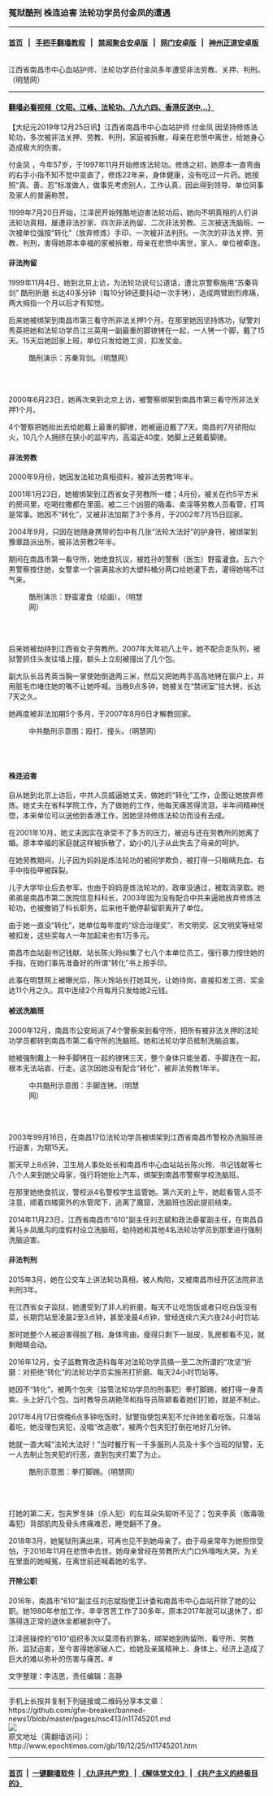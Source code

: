 ### 冤狱酷刑 株连迫害 法轮功学员付金凤的遭遇
------------------------

#### [首页](https://github.com/gfw-breaker/banned-news1/blob/master/README.md) &nbsp;&nbsp;|&nbsp;&nbsp; [手把手翻墙教程](https://github.com/gfw-breaker/guides/wiki) &nbsp;&nbsp;|&nbsp;&nbsp; [禁闻聚合安卓版](https://github.com/gfw-breaker/bn-android) &nbsp;&nbsp;|&nbsp;&nbsp; [网门安卓版](https://github.com/oGate2/oGate) &nbsp;&nbsp;|&nbsp;&nbsp; [神州正道安卓版](https://github.com/SzzdOgate/update) 



<div><img alt="" class="aligncenter wp-post-image" src="http://i.epochtimes.com/assets/uploads/2019/12/11-20-600x400.jpg"/>
<div class="red16 caption">
 <p>
  江西省南昌市中心血站护师、法轮功学员付金凤多年遭受非法劳教、关押、判刑。（明慧网）
 </p>
</div>
</div><hr/>

#### [翻墙必看视频（文昭、江峰、法轮功、八九六四、香港反送中...）](https://github.com/gfw-breaker/banned-news/blob/master/pages/link3.md)

<div><p>
 【大纪元2019年12月25日讯】江西省南昌市中心血站护师
 <ok href="http://www.epochtimes.com/gb/tag/%E4%BB%98%E9%87%91%E5%87%A4.html">
  付金凤
 </ok>
 因坚持修炼法轮功，多次被非法关押、劳教、判刑，家庭被拆散，母亲在悲愤中离世，给她身心造成极大的伤害。
</p>
<p>
 <ok href="http://www.epochtimes.com/gb/tag/%E4%BB%98%E9%87%91%E5%87%A4.html">
  付金凤
 </ok>
 ，今年57岁，于1997年11月开始修炼法轮功。修炼之初，她原本一直弯曲的右手小指不知不觉中变直了，修炼22年来，身体健康，没有吃过一片药。她按照“真、善、忍”标准做人，做事先考虑别人，工作认真，因此得到领导、单位同事及家人的普遍称赞。
</p>
<p>
 1999年7月20日开始，江泽民开始残酷地迫害法轮功后，她向不明真相的人们讲法轮功真相，屡遭非法抄家、四次非法拘留、二次非法劳教、三次被送洗脑班、一次被单位强按“转化”（放弃修炼）手印、一次被非法判刑。一次次的非法关押、劳教、判刑，害得她原本幸福的家被拆散，母亲在悲愤中离世，家人、单位被牵连。
</p>
<h4>
 非法拘留
</h4>
<p>
 1999年11月4日，她到北京上访，为法轮功说句公道话，遭北京警察施用“苏秦背剑”
 <ok href="http://www.epochtimes.com/gb/tag/%E9%85%B7%E5%88%91%E6%8A%98%E7%A3%A8.html">
  酷刑折磨
 </ok>
 长达40多分钟（每10分钟还要抖动一次手铐），造成两臂剧烈疼痛，两大拇指一个月以后才有知觉。
</p>
<p>
 后来她被绑架到南昌市第三看守所非法关押1个月。在那里她因坚持炼功，狱警刘秀英把她和法轮功学员江兰英用一副最重的脚镣铐在一起，一人铐一个脚，戴了15天。15天后她回家上班，单位只发给她工资，扣发奖金。
</p>
<figure class="wp-caption aligncenter" id="attachment_11745233" style="width: 248px">
 <ok href="http://i.epochtimes.com/assets/uploads/2019/12/2019-12-23-231524-1.jpg">
  <img alt="" class="wp-image-11745233" src="http://i.epochtimes.com/assets/uploads/2019/12/2019-12-23-231524-1-600x660.jpg"/>
 </ok>
 <br/><figcaption class="wp-caption-text">
  酷刑演示：苏秦背剑。（明慧网）
 </figcaption><br/>
</figure><br/>
<p>
 2000年6月23日，她再次来到北京上访，被警察绑架到南昌市第三看守所非法关押1个月。
</p>
<p>
 4个警察把她抬出去给她戴上最重的脚镣，她被逼迫戴了7天。南昌的7月骄阳似火，10几个人拥挤在狭小的监牢内，高温近40度，她脚上还戴着脚镣。
</p>
<h4>
 非法劳教
</h4>
<p>
 2000年9月份，她因发法轮功真相资料，被非法劳教1年半。
</p>
<p>
 2001年1月23日，她被绑架到江西省女子劳教所一楼；4月份，被关在约5平方米的房间里，吃喝拉撒都在里面，被二三个凶狠的吸毒、卖淫等劳教人员看管，打骂是常事。她因不“转化”，又被非法加期了3个多月，于2002年7月15日回家。
</p>
<p>
 2004年9月，只因在她随身携带的包中有几张“法轮大法好”的护身符，被绑架到豫章路派出所，被非法劳教2年半。
</p>
<p>
 期间在南昌市第一看守所，她绝食抗议，被姓孙的警察（医生）野蛮灌食。五六个男警察按住她，女警拿一个装满盐水的大塑料桶分两口给她灌下去，灌得她喘不过气来。
</p>
<figure class="wp-caption aligncenter" id="attachment_11745247" style="width: 233px">
 <ok href="http://i.epochtimes.com/assets/uploads/2019/12/2004-6-6-force_feeding-2.jpg">
  <img alt="" class="wp-image-11745247" src="http://i.epochtimes.com/assets/uploads/2019/12/2004-6-6-force_feeding-2.jpg"/>
 </ok>
 <br/><figcaption class="wp-caption-text">
  酷刑演示：野蛮灌食（绘画）。（明慧网）
 </figcaption><br/>
</figure><br/>
<p>
 后来她被劫持到江西省女子劳教所。2007年大年初八上午，她不配合走队列，被狱警抓住头发往墙上撞，额头上立刻被撞出了几个包。
</p>
<p>
 副大队长吕秀英当胸一掌使她倒退两三米，然后又把她两手高高地铐在窗户上，并用脏毛巾堵住她的嘴不让她呼喊。当晚9点多钟，她被关在“禁闭室”挂大铐，长达7天之久。
</p>
<p>
 她再度被非法加期5个多月，于2007年8月6日才解教回家。
</p>
<figure class="wp-caption aligncenter" id="attachment_11745256" style="width: 258px">
 <ok href="http://i.epochtimes.com/assets/uploads/2019/12/2019-12-23-231524-3.jpg">
  <img alt="" class="wp-image-11745256" src="http://i.epochtimes.com/assets/uploads/2019/12/2019-12-23-231524-3.jpg"/>
 </ok>
 <br/><figcaption class="wp-caption-text">
  中共酷刑示意图：殴打、撞头。（明慧网）
 </figcaption><br/>
</figure><br/>
<h4>
 <b>
  株连迫害
 </b>
</h4>
<p>
 自从她到北京上访后，中共人员威逼她丈夫，做她的“转化”工作，企图让她放弃修炼。她丈夫在省科学院工作，为了做她的工作，他每天痛苦得流泪，半年间精神恍惚，本来单位可以送他到香港工作，因她坚持修炼法轮功而没有去成。
</p>
<p>
 在2001年10月，她丈夫因实在承受不了多方的压力，被迫与还在劳教所的她离了婚。原本幸福的家庭就这样被拆散了，幼小的儿子从此失去了母亲的呵护。
</p>
<p>
 在她劳教期间，儿子因为妈妈是炼法轮功的被同学欺负，被打得一只眼睛充血、右手中指指甲被踩裂。
</p>
<p>
 儿子大学毕业后去参军，也由于妈妈是炼法轮功的，政审没通过，被取消录取。她弟弟是南昌市第二医院信息科科长，2003年因为没有配合中共来逼她放弃修炼法轮功，也被撤销了科长职务，后来他干脆停薪留职离开了单位。
</p>
<p>
 由于她一直没“转化”，她单位每年度的“综合治理奖”、市文明奖、区文明奖等经常被扣发，这些奖每人一年加起来也有1万多元。
</p>
<p>
 南昌市血站副书记钱献、站长陈火玲纠集了七八个本单位员工，强行暴力按住她的手指，在她们事先准备好的所谓“转化”书上按手印。
</p>
<p>
 此事在明慧网上被曝光后，陈火玲站长打她耳光，让她待岗，直接扣发工资、奖金达11个月之久。其中连续2个月每月只发给她2元钱。
</p>
<h4>
 被送洗脑班
</h4>
<p>
 2000年12月，南昌市公安局派了4个警察来到看守所，把所有被非法关押的法轮功学员都转到南昌市第二看守所的洗脑班。她和法轮功学员抵制洗脑迫害。
</p>
<p>
 她被强制戴上一种手脚铐在一起的镣铐三天，整个身体只能坐着、手脚连在一起，根本无法站直、行走。这次因她没有配合“转化”，被非法劳教1年半。
</p>
<figure class="wp-caption aligncenter" id="attachment_11745292" style="width: 221px">
 <ok href="http://i.epochtimes.com/assets/uploads/2019/12/2019-12-23-231524-4.jpg">
  <img alt="" class="wp-image-11745292" src="http://i.epochtimes.com/assets/uploads/2019/12/2019-12-23-231524-4.jpg"/>
 </ok>
 <br/><figcaption class="wp-caption-text">
  中共酷刑示意图：手脚连铐。（明慧网）
 </figcaption><br/>
</figure><br/>
<p>
 2003年99月16日，在南昌17位法轮功学员被绑架到江西省南昌市警校办洗脑班进行迫害，为期15天。
</p>
<p>
 那天早上8点钟，卫生局人事处处长和南昌市中心血站站长陈火玲、书记钱献等七八个人来到她父母家，强行将她抬上汽车，绑架到南昌市警察学校洗脑班。
</p>
<p>
 在那里她绝食抗议，警校派4名警校学生监管她。第六天的上午，她趁看管人员不注意，顺着四楼窗外的水管爬下，逃离了魔窟，洗脑班也因此提前结束。
</p>
<p>
 2014年11月23日，江西省南昌市“610”副主任刘志斌和政法委翟副主任，在南昌县黄马乡凤凰沟的度假村设立洗脑班，劫持她和其他4名法轮功学员到那里进行强制洗脑迫害。
</p>
<h4>
 非法判刑
</h4>
<p>
 2015年3月，她在公交车上讲法轮功真相，被人构陷，又被南昌市经开区法院非法判刑3年。
</p>
<p>
 在江西省女子监狱，她遭受到了非人的折磨，每天不让吃饱饭或者只吃白饭没有菜，长期罚站至凌晨2至3点钟，甚至凌晨4点钟，曾经连续六天六夜24小时罚站.
</p>
<p>
 那时她整个人被迫害得脱了相，身体弯曲，瘦得只剩下一层皮，乳房都看不见，就剩眼睛会动。
</p>
<p>
 2016年12月，女子监教育改造科每年对法轮功学员搞一至二次所谓的“攻坚”折磨：对拒绝“转化”的法轮功学员实施吊打折磨、每天24小时罚站等。
</p>
<p>
 她因不“转化”，被两个包夹（监管法轮功学员的刑事犯）拳打脚踢，被打得一身青紫、头上好几个包。当时教导员胡艳萍和指导员陈颖看着她们打她，就是不制止。
</p>
<p>
 2017年4月17日傍晚6点多钟吃饭时，狱警指使包夹犯不允许她坐着吃饭，只准站着吃，她没理包夹犯，没唱“改造歌”，被两个包夹犯打倒在地好几分钟。
</p>
<p>
 她就一直大喊“法轮大法好！”当时餐厅有一千多服刑人员及十多个当班的狱警，无一人去制止包夹犯的行恶，直到包夹打累了为止。
</p>
<figure class="wp-caption aligncenter" id="attachment_11745323" style="width: 231px">
 <ok href="http://i.epochtimes.com/assets/uploads/2019/12/2019-12-23-231524-5.jpg">
  <img alt="" class="wp-image-11745323" src="http://i.epochtimes.com/assets/uploads/2019/12/2019-12-23-231524-5.jpg"/>
 </ok>
 <br/><figcaption class="wp-caption-text">
  酷刑示意图：拳打脚踢。（明慧网）
 </figcaption><br/>
</figure><br/>
<p>
 打她的第二天，包夹罗冬妹（杀人犯）的左耳朵失聪听不见了；包夹李英（贩毒吸毒犯）背部肌肉及骨头疼痛难忍，睡觉翻不了身。
</p>
<p>
 2018年3月，她冤狱刑满出来，可再也见不到她母亲了。由于母亲常年为她担惊受怕，于2016年11月在悲愤中去世。她母亲曾经在劳教所大门口外嚎啕大哭，为关在里面的她喊冤，在离世前还喊着她的名字。
</p>
<h4>
 <b>
  开除公职
 </b>
</h4>
<p>
 2016年，南昌市“610”副主任刘志斌指使卫计委和南昌市中心血站开除了她的公职。她1980年参加工作，辛辛苦苦工作了30多年，原本2017年就可以退休了，却落得连正常的退休金都被剥夺了。
</p>
<p>
 江泽民操控的“610”组织多次以莫须有的罪名，绑架她到拘留所、看守所、劳教所、监狱迫害，至今害得她家破人亡，给她及亲属精神上、身体上、经济上造成了巨大的难以弥补的伤害与痛苦。#
</p>
<p>
 文字整理：李洁思，责任编辑：高静
</p>
</div>
<hr/>
手机上长按并复制下列链接或二维码分享本文章：<br/>
https://github.com/gfw-breaker/banned-news1/blob/master/pages/nsc413/n11745201.md <br/>
<a href='https://github.com/gfw-breaker/banned-news1/blob/master/pages/nsc413/n11745201.md'><img src='https://github.com/gfw-breaker/banned-news1/blob/master/pages/nsc413/n11745201.md.png'/></a> <br/>
原文地址（需翻墙访问）：http://www.epochtimes.com/gb/19/12/25/n11745201.htm


------------------------
#### [首页](https://github.com/gfw-breaker/banned-news1/blob/master/README.md) &nbsp;|&nbsp; [一键翻墙软件](https://github.com/gfw-breaker/nogfw/blob/master/README.md) &nbsp;| [《九评共产党》](https://github.com/gfw-breaker/9ping.md/blob/master/README.md#九评之一评共产党是什么) | [《解体党文化》](https://github.com/gfw-breaker/jtdwh.md/blob/master/README.md) | [《共产主义的终极目的》](https://github.com/gfw-breaker/gczydzjmd.md/blob/master/README.md)


<img src='http://gfw-breaker.win/banned-news/pages/nsc413/n11745201.md' width='0px' height='0px'/>